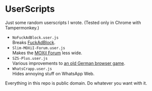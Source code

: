 # UserScripts

Just some random userscripts I wrote. (Tested only in Chrome with Tampermonkey.)

* `NoFuckAdBlock.user.js`  
  Breaks [FuckAdBlock](https://github.com/sitexw/FuckAdBlock).
* `Slim-MOXiI-Forum.user.js`  
  Makes the [MOXiI Forum](http://www.newosxbook.com/forum/index.php) less wide.
* `SZS-Plus.user.js`  
  Various improvements to [an old German browser game](http://szs.looki.de/).
* `WhatsCrapp.user.js`  
  Hides annoying stuff on WhatsApp Web.

Everything in this repo is public domain. Do whatever you want with it.
